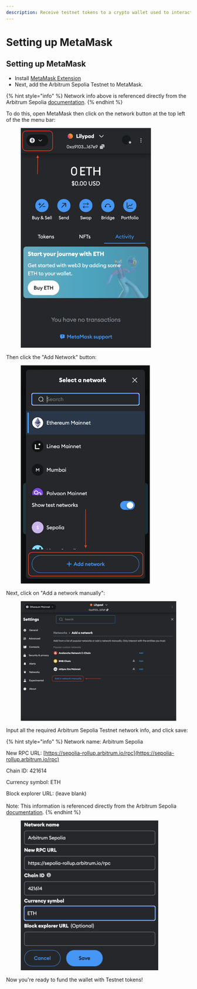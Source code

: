 ```yaml
---
description: Receive testnet tokens to a crypto wallet used to interact with Lilypad
---
```


# Setting up MetaMask

## Setting up MetaMask

* Install [MetaMask Extension](https://metamask.io/)
* Next, add the Arbitrum Sepolia Testnet to MetaMask.

{% hint style="info" %}
Network info above is referenced directly from the Arbitrum Sepolia [documentation](https://docs.arbitrum.io/arbitrum-bridge/quickstart#step-2-add-the-preferred-network-to-your-wallet).
{% endhint %}

To do this, open MetaMask then click on the network button at the top left of the  the menu bar:

<figure><img src="../../.gitbook/assets/metamask-step-1.png" alt="" width="355"><figcaption></figcaption></figure>

Then click the "Add Network" button:

<figure><img src="../../.gitbook/assets/metamask-step-2.png" alt="" width="352"><figcaption></figcaption></figure>

Next, click on "Add a network manually":

<figure><img src="../../.gitbook/assets/metamask-step-3.png" alt="" width="563"><figcaption></figcaption></figure>

Input all the required Arbitrum Sepolia Testnet network info, and click save:

{% hint style="info" %}
Network name: Arbitrum Sepolia

New RPC URL: [https://sepolia-rollup.arbitrum.io/rpc](https://sepolia-rollup.arbitrum.io/rpc)

Chain ID: 421614

Currency symbol: ETH

Block explorer URL: (leave blank)\
\
Note: This information is referenced directly from the Arbitrum Sepolia [documentation](https://docs.arbitrum.io/arbitrum-bridge/quickstart#step-2-add-the-preferred-network-to-your-wallet).
{% endhint %}

<figure><img src="../../.gitbook/assets/metamask-step-4.png" alt="" width="375"><figcaption></figcaption></figure>

Now you're ready to fund the wallet with Testnet tokens!&#x20;
